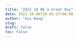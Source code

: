 ```yaml
---
title: "2022 10 06 a Great Day"
date: 2022-10-06T20:45:27+08:00
author: "Gui Wang"
slug:
draft: false
toc: false
---
```

